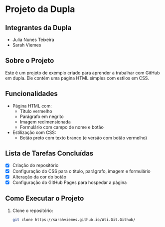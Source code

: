 # Projeto da Dupla

## Integrantes da Dupla
- Julia Nunes Teixeira
- Sarah Viemes

## Sobre o Projeto
Este é um projeto de exemplo criado para aprender a trabalhar com GitHub em dupla. Ele contém uma página HTML simples com estilos em CSS.

## Funcionalidades
- Página HTML com:
  - Título vermelho
  - Parágrafo em negrito
  - Imagem redimensionada
  - Formulário com campo de nome e botão
- Estilização com CSS:
  - Botão preto com texto branco (e versão com botão vermelho)

## Lista de Tarefas Concluídas
- [x] Criação do repositório
- [x] Configuração do CSS para o título, parágrafo, imagem e formulário
- [x] Alteração da cor do botão
- [x] Configuração do GitHub Pages para hospedar a página

## Como Executar o Projeto
1. Clone o repositório:
   ```bash
   git clone https://sarahviemes.github.io/Ati.Git.Github/
